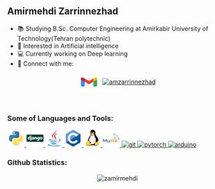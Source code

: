 <!--
### Hi there 👋

**zamirmehdi/zamirmehdi** is a ✨ _special_ ✨ repository because its `README.md` (this file) appears on your GitHub profile.

Here are some ideas to get you started:

- 🔭 I’m currently working on ...
- 🌱 I’m currently learning ...
- 👯 I’m looking to collaborate on ...
- 🤔 I’m looking for help with ...
- 💬 Ask me about ...
- 📫 How to reach me: ...
- 😄 Pronouns: ...
- ⚡ Fun fact: ...
-->


<!-- <h1 align="center">Hi there 👋, I'm Amirmehdi</h1>
<h3 align="center">A passionate AI developer!</h3> -->
## Amirmehdi Zarrinnezhad
- 📚 Studying B.Sc. Computer Engineering at Amirkabir University of Technology(Tehran polytechnic)
- 🧠 Interested in Artificial intelligence
- 💻 Currently working on Deep learning
- 📩 Connect with me:

<!-- #### Connect with me: -->
<p align="center">
  <a href="mailto:amzarrinnezhad@gmail.com"><img align="center" src="https://github.com/edent/SuperTinyIcons/blob/master/images/svg/gmail.svg" alt="Email" height="40" width="53.3" /></a>
  <a href="https://linkedin.com/in/amzarrinnezhad" target="blank"><img align="center" src="https://raw.githubusercontent.com/rahuldkjain/github-profile-readme-generator/master/src/images/icons/Social/linked-in-alt.svg" alt="amzarrinnezhad" height="40" width="53.3" /></a>
<!--   <a href="https://instagram.com/_amirmehdy_" target="blank"><img align="center" src="https://raw.githubusercontent.com/rahuldkjain/github-profile-readme-generator/master/src/images/icons/Social/instagram.svg" alt="_amirmehdy_" height="30" width="40" /></a> -->
</p>
<br>

### Some of Languages and Tools:
<p align="left"> 
  <a href="https://www.python.org" target="_blank"> <img src="https://raw.githubusercontent.com/devicons/devicon/master/icons/python/python-original.svg" alt="python" width="40" height="40"/> </a> 
  <a href="https://www.djangoproject.com/" target="_blank"> <img src="https://raw.githubusercontent.com/devicons/devicon/master/icons/django/django-original.svg" alt="django" width="40" height="40"/> </a> 
  <a href="https://www.java.com" target="_blank"> <img src="https://raw.githubusercontent.com/devicons/devicon/master/icons/java/java-original.svg" alt="java" width="40" height="40"/> </a> 
  <a href="https://www.cprogramming.com/" target="_blank"> <img src="https://raw.githubusercontent.com/devicons/devicon/master/icons/c/c-original.svg" alt="c" width="40" height="40"/> </a> 
  <a href="https://www.linux.org/" target="_blank"> <img src="https://raw.githubusercontent.com/devicons/devicon/master/icons/linux/linux-original.svg" alt="linux" width="40" height="40"/> </a> 
  <a href="https://www.mysql.com/" target="_blank"> <img src="https://raw.githubusercontent.com/devicons/devicon/master/icons/mysql/mysql-original-wordmark.svg" alt="mysql" width="40" height="40"/> </a> 
  <a href="https://git-scm.com/" target="_blank"> <img src="https://www.vectorlogo.zone/logos/git-scm/git-scm-icon.svg" alt="git" width="40" height="40"/> </a> 
  <a href="https://pytorch.org/" target="_blank"> <img src="https://www.vectorlogo.zone/logos/pytorch/pytorch-icon.svg" alt="pytorch" width="40" height="40"/> </a>
  <a href="https://www.arduino.cc/" target="_blank"> <img src="https://cdn.worldvectorlogo.com/logos/arduino-1.svg" alt="arduino" width="40" height="40"/> </a> 
</p>

<!-- <p><img align="left" src="https://github-readme-stats.vercel.app/api/top-langs?username=zamirmehdi&show_icons=true&locale=en&layout=compact" alt="zamirmehdi" /></p> -->
<!-- <br> -->

### Github Statistics:
<p align="center">&nbsp;<img align="center" src="https://github-readme-stats.vercel.app/api?username=zamirmehdi&show_icons=true&theme=dracula" alt="zamirmehdi" /></p>

